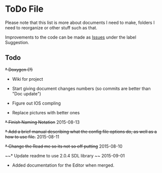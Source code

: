 # ToDo File

Please note that this list is more about documents I need to make, folders I need to reorganize or other stuff such as that.

Improvements to the code can be made as [Issues](https://github.com/Dragon-Wonder/Experimental-Platformer-AI/issues) under the label Suggestion.

## Todo

~~* Doxygen (?)~~

* Wiki for project

* Start giving document changes numbers (so commits are better than "Doc update")

* Figure out IOS compling

* Replace pictures with better ones

~~* Finish Naming Notation~~ 2015-08-13

~~* Add a brief manual describing what the config file options do, as well as a how to use file.~~ 2015-08-11

~~* Change the Read me so its not so off putting~~ 2015-08-10

~~* Update readme to use 2.0.4 SDL library ~~ 2015-09-01

* Added documentation for the Editor when merged.
